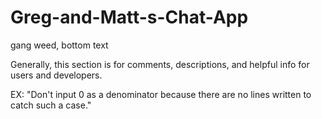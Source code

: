 # Greg-and-Matt-s-Chat-App
gang weed, bottom text

Generally, this section is for comments, descriptions, and helpful info for users and developers.

EX: "Don't input 0 as a denominator because there are no lines written to catch such a case."
